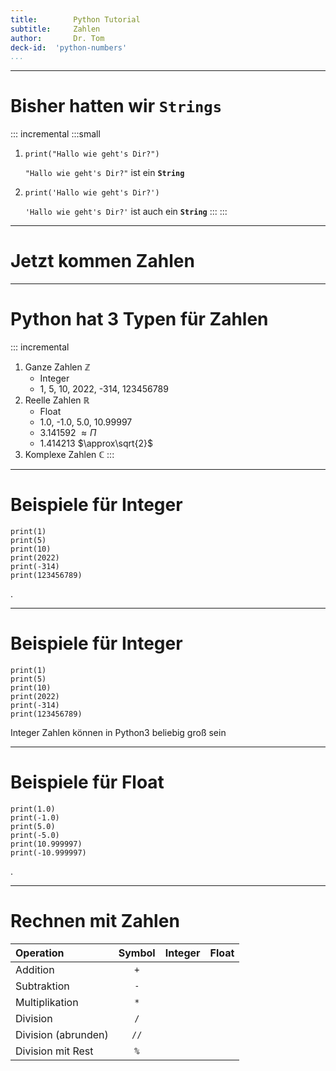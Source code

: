 ```yaml
---
title:        Python Tutorial
subtitle:     Zahlen
author:       Dr. Tom
deck-id:  'python-numbers'
...
```


--------------------------------------------------------------------------------

# Bisher hatten wir `Strings`

::: incremental
:::small
1. ``` {python}
   print("Hallo wie geht's Dir?")
   ```
   `"Hallo wie geht's Dir?"` ist ein **`String`**
2. ``` {python}
   print('Hallo wie geht's Dir?')
   ```
   `'Hallo wie geht's Dir?'` ist auch ein **`String`**
:::
:::

--------------------------------------------------------------------------------

# Jetzt kommen Zahlen

--------------------------------------------------------------------------------

# Python hat 3 Typen für Zahlen

::: incremental
1. Ganze Zahlen $\mathbb{Z}$
   - Integer
   - 1, 5, 10, 2022, -314, 123456789
2. Reelle Zahlen $\mathbb{R}$
   - Float
   - 1.0, -1.0, 5.0, 10.99997
   - 3.141592 $\approx\Pi$
   - 1.414213 $\approx\sqrt{2}$
3. Komplexe Zahlen $\mathbb{C}$
:::

--------------------------------------------------------------------------------

# Beispiele für Integer

```
print(1)
print(5)
print(10)
print(2022)
print(-314)
print(123456789)
```

.

--------------------------------------------------------------------------------

# Beispiele für Integer

```
print(1)
print(5)
print(10)
print(2022)
print(-314)
print(123456789)
```

Integer Zahlen können in Python3 beliebig groß sein

--------------------------------------------------------------------------------

# Beispiele für Float

```
print(1.0)
print(-1.0)
print(5.0)
print(-5.0)
print(10.999997)
print(-10.999997)
```
.

--------------------------------------------------------------------------------

# Rechnen mit Zahlen


| Operation           | Symbol | Integer | Float |
| :------------------ | :----: | :-----: | :---- |
| Addition            |  `+`   |         |       |
| Subtraktion         |  `-`   |         |       |
| Multiplikation      |  `*`   |         |       |
| Division            |  `/`   |         |       |
| Division (abrunden) |  `//`  |         |       |
| Division mit Rest   |  `%`   |         |       |